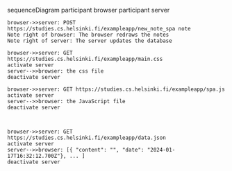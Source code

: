 sequenceDiagram
    participant browser
    participant server
    
    browser->>server: POST https://studies.cs.helsinki.fi/exampleapp/new_note_spa note
    Note right of browser: The browser redraws the notes
    Note right of server: The server updates the database
    
    browser->>server: GET https://studies.cs.helsinki.fi/exampleapp/main.css
    activate server
    server-->>browser: the css file
    deactivate server
    
    browser->>server: GET https://studies.cs.helsinki.fi/exampleapp/spa.js
    activate server
    server-->>browser: the JavaScript file
    deactivate server
    
    
    
    browser->>server: GET https://studies.cs.helsinki.fi/exampleapp/data.json
    activate server
    server-->>browser: [{ "content": "", "date": "2024-01-17T16:32:12.700Z"}, ... ]
    deactivate server    